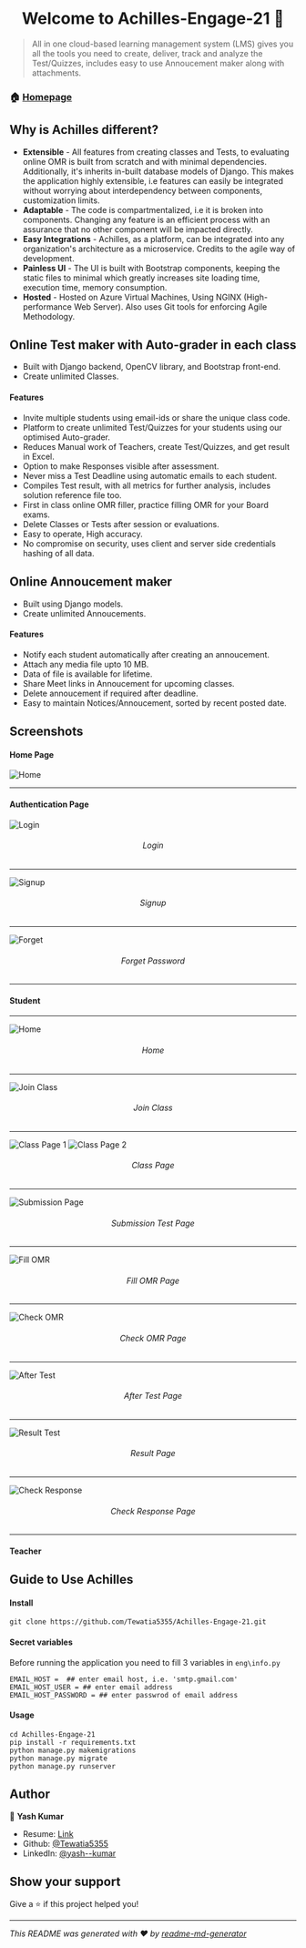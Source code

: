 <h1 align="center">Welcome to Achilles-Engage-21 👋</h1>

> All in one cloud-based learning management system (LMS) gives you all the tools you need to create, deliver, track and analyze the Test/Quizzes, includes easy to use Annoucement maker along with attachments.

### 🏠 [Homepage](https://achilles.cloudns.asia)

## Why is Achilles different?
- **Extensible** - All features from creating classes and Tests, to evaluating online OMR is built from scratch and with minimal dependencies. Additionally, it's inherits in-built database models of Django. This makes the application highly extensible, i.e features can easily be integrated without worrying about interdependency between components, customization limits.
- **Adaptable** - The code is compartmentalized, i.e it is broken into components. Changing any feature is an efficient process with an assurance that no other component will be impacted directly.
- **Easy Integrations** - Achilles, as a platform, can be integrated into any organization's architecture as a microservice. Credits to the agile way of development.
- **Painless UI** - The UI is built with Bootstrap components, keeping the static files to minimal which greatly increases site loading time, execution time, memory consumption.
- **Hosted** - Hosted on Azure Virtual Machines, Using NGINX (High-performance Web Server). Also uses Git tools for enforcing Agile Methodology. 


## Online Test maker with Auto-grader in each class 
- Built with Django backend, OpenCV library, and Bootstrap front-end.
- Create unlimited Classes.

#### Features
- Invite multiple students using email-ids or share the unique class code.
- Platform to create unlimited Test/Quizzes for your students using our optimised Auto-grader.
- Reduces Manual work of Teachers, create Test/Quizzes, and get result in Excel.
- Option to make Responses visible after assessment.
- Never miss a Test Deadline using automatic emails to each student.  
- Compiles Test result, with all metrics for further analysis, includes solution reference file too.
- First in class online OMR filler, practice filling OMR for your Board exams.
- Delete Classes or Tests after session or evaluations.
- Easy to operate, High accuracy.
- No compromise on security, uses client and server side credentials hashing of all data. 


## Online Annoucement maker 
- Built using Django models.
- Create unlimited Annoucements.

#### Features
- Notify each student automatically after creating an annoucement.
- Attach any media file upto 10 MB.
- Data of file is available for lifetime.
- Share Meet links in Annoucement for upcoming classes.
- Delete annoucement if required after deadline.
- Easy to maintain Notices/Annoucement, sorted by recent posted date.


## Screenshots

#### Home Page

![Home](https://github.com/Tewatia5355/Achilles-Engage-21/blob/main/Screenshots/Home.png?raw=true)
****
#### Authentication Page

![Login](https://github.com/Tewatia5355/Achilles-Engage-21/blob/main/Screenshots/Auth/Login.png?raw=true)
<h6 align="center">Login</h6>

****

![Signup](https://github.com/Tewatia5355/Achilles-Engage-21/blob/main/Screenshots/Auth/Signup.png?raw=true)
<h6 align="center">Signup</h6>

****

![Forget](https://github.com/Tewatia5355/Achilles-Engage-21/blob/main/Screenshots/Auth/Forget%20Password.png?raw=true)
<h6 align="center">Forget Password</h6>

****

#### Student 

****

![Home](https://github.com/Tewatia5355/Achilles-Engage-21/blob/main/Screenshots/Student/Student%20-%20Home%20Page.png?raw=true)
<h6 align="center">Home</h6>

****

![Join Class](https://github.com/Tewatia5355/Achilles-Engage-21/blob/main/Screenshots/Student/Student%20-%20Join%20Class.png?raw=true)
<h6 align="center">Join Class</h6>

****

![Class Page 1](https://github.com/Tewatia5355/Achilles-Engage-21/blob/main/Screenshots/Student/Student%20-%20Class%20Page%201.png?raw=true)
![Class Page 2](https://github.com/Tewatia5355/Achilles-Engage-21/blob/main/Screenshots/Student/Student%20-%20Class%20Page%202.png?raw=true)
<h6 align="center">Class Page</h6>

****

![Submission Page](https://github.com/Tewatia5355/Achilles-Engage-21/blob/main/Screenshots/Student/Student%20-%20Submission%20Page.png?raw=true)
<h6 align="center">Submission Test Page</h6>

****


![Fill OMR](https://github.com/Tewatia5355/Achilles-Engage-21/blob/main/Screenshots/Student/Student%20-%20Fill%20OMR%20Page.png?raw=true)
<h6 align="center">Fill OMR Page</h6>

****

![Check OMR](https://github.com/Tewatia5355/Achilles-Engage-21/blob/main/Screenshots/Student/Student%20-%20Check%20OMR%20Page.png?raw=true)
<h6 align="center">Check OMR Page</h6>

****

![After Test](https://github.com/Tewatia5355/Achilles-Engage-21/blob/main/Screenshots/Student/Student%20-%20After%20Test%20Page.png?raw=true)
<h6 align="center">After Test Page</h6>

****

![Result Test](https://github.com/Tewatia5355/Achilles-Engage-21/blob/main/Screenshots/Student/Student%20-%20Result%20Page.png?raw=true)
<h6 align="center">Result Page</h6>

****

![Check Response](https://github.com/Tewatia5355/Achilles-Engage-21/blob/main/Screenshots/Student/Student%20-%20Check%20Response.png?raw=true)
<h6 align="center">Check Response Page</h6>

****

#### Teacher



## Guide to Use Achilles
#### Install

```
git clone https://github.com/Tewatia5355/Achilles-Engage-21.git
```

#### Secret variables

Before running the application you need to fill 3 variables in ```eng\info.py``` 
```
EMAIL_HOST =  ## enter email host, i.e. 'smtp.gmail.com'
EMAIL_HOST_USER = ## enter email address
EMAIL_HOST_PASSWORD = ## enter passwrod of email address
```

#### Usage

```
cd Achilles-Engage-21 
pip install -r requirements.txt 
python manage.py makemigrations 
python manage.py migrate
python manage.py runserver
```

## Author

👤 **Yash Kumar**

* Resume: [Link](https://bit.ly/ResumeYashKumar)
* Github: [@Tewatia5355](https://github.com/Tewatia5355)
* LinkedIn: [@yash--kumar](https://linkedin.com/in/yash--kumar)

## Show your support

Give a ⭐️ if this project helped you!

***
_This README was generated with ❤️ by [readme-md-generator](https://github.com/kefranabg/readme-md-generator)_
